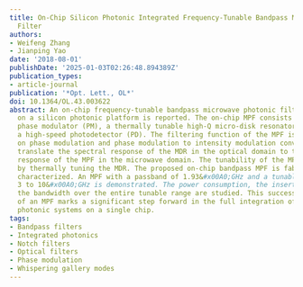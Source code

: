 ```yaml
---
title: On-Chip Silicon Photonic Integrated Frequency-Tunable Bandpass Microwave Photonic
  Filter
authors:
- Weifeng Zhang
- Jianping Yao
date: '2018-08-01'
publishDate: '2025-01-03T02:26:48.894389Z'
publication_types:
- article-journal
publication: '*Opt. Lett., OL*'
doi: 10.1364/OL.43.003622
abstract: An on-chip frequency-tunable bandpass microwave photonic filter (MPF) implemented
  on a silicon photonic platform is reported. The on-chip MPF consists of a high-speed
  phase modulator (PM), a thermally tunable high-Q micro-disk resonator (MDR), and
  a high-speed photodetector (PD). The filtering function of the MPF is realized based
  on phase modulation and phase modulation to intensity modulation conversion, to
  translate the spectral response of the MDR in the optical domain to the spectral
  response of the MPF in the microwave domain. The tunability of the MPF is realized
  by thermally tuning the MDR. The proposed on-chip bandpass MPF is fabricated and
  characterized. An MPF with a passband of 1.93&#x00A0;GHz and a tunable range from
  3 to 10&#x00A0;GHz is demonstrated. The power consumption, the insertion loss, and
  the bandwidth over the entire tunable range are studied. This successful implementation
  of an MPF marks a significant step forward in the full integration of microwave
  photonic systems on a single chip.
tags:
- Bandpass filters
- Integrated photonics
- Notch filters
- Optical filters
- Phase modulation
- Whispering gallery modes
---
```


